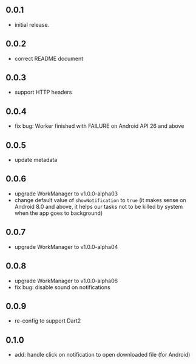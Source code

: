 ## 0.0.1

* initial release.

## 0.0.2

* correct README document

## 0.0.3

* support HTTP headers

## 0.0.4

* fix bug: Worker finished with FAILURE on Android API 26 and above

## 0.0.5

* update metadata

## 0.0.6

* upgrade WorkManager to v1.0.0-alpha03
* change default value of `showNotification` to `true` (it makes sense on Android 8.0 and above, it helps our tasks not to be killed by system when the app goes to background)

## 0.0.7

* upgrade WorkManager to v1.0.0-alpha04

## 0.0.8

* upgrade WorkManager to v1.0.0-alpha06
* fix bug: disable sound on notifications

## 0.0.9

* re-config to support Dart2

## 0.1.0

* add: handle click on notification to open downloaded file (for Android)